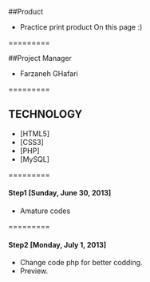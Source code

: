 ##Product
* Practice print product On this page :)

=========

##Project Manager
* Farzaneh GHafari

=========

## TECHNOLOGY
* [HTML5]
* [CSS3]
* [PHP]
* [MySQL]

=========
#### Step1 [Sunday, June 30, 2013]
* Amature codes

=========
#### Step2 [Monday, July 1, 2013]
* Change code php for better codding.
* Preview.
